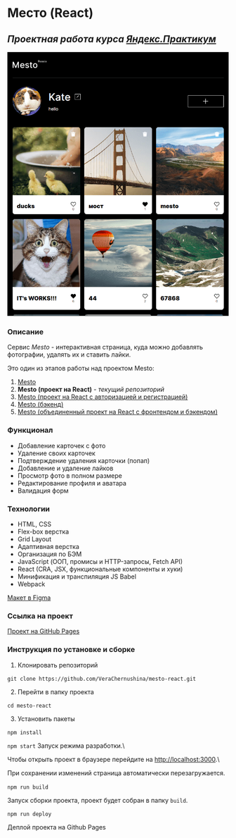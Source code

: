 # Место (React)

## ***Проектная работа курса [Яндекс.Практикум](https://practicum.yandex.ru/)***

![image](https://raw.githubusercontent.com/ketrindan/mesto-react/main/src/images/screen.png)


### **Описание**
Сервис *Mesto* - интерактивная страница, куда можно добавлять фотографии, удалять их и ставить лайки.

Это один из этапов работы над проектом Mesto:

1. [Mesto](https://github.com/ketrindan/mesto)
2. **Mesto (проект на React)** - *текущий репозиторий*
3. [Mesto (проект на React с авторизацией и регистрацией)](https://github.com/ketrindan/react-mesto-auth)
4. [Mesto (бэкенд)](https://github.com/ketrindan/express-mesto-gha)
5. [Mesto (объединенный проект на React с фронтендом и бэкендом)](https://github.com/ketrindan/react-mesto-api-full)

### **Функционал**
* Добавление карточек с фото
* Удаление своих карточек
* Подтверждение удаления карточки (попап)
* Добавление и удаление лайков
* Просмотр фото в полном размере
* Редактирование профиля и аватара
* Валидация форм

### **Технологии**
* HTML, CSS
* Flex-box верстка
* Grid Layout
* Адаптивная верстка
* Организация по БЭМ
* JavaScript (ООП, промисы и HTTP-запросы, Fetch API)
* React (CRA, JSX, функциональные компоненты и хуки)
* Минификация и транспиляция JS Babel
* Webpack

[Макет в Figma](https://www.figma.com/file/2cn9N9jSkmxD84oJik7xL7/JavaScript.-Sprint-4?node-id=0-1)

### **Ссылка на проект**
[Проект на GitHub Pages](https://ketrindan.github.io/mesto-react/)

### **Инструкция по установке и сборке**
1. Клонировать репозиторий
```
git clone https://github.com/VeraChernushina/mesto-react.git
```
2. Перейти в папку проекта
```
cd mesto-react
```
3. Установить пакеты
```
npm install
```


`npm start`
Запуск режима разработки.\

Чтобы открыть проект в браузере перейдите на [http://localhost:3000](http://localhost:3000).\

При сохранении изменений страница автоматически перезагружается.


`npm run build`

Запуск сборки проекта, проект будет собран в папку `build`.


```
npm run deploy
```
Деплой проекта на Github Pages
